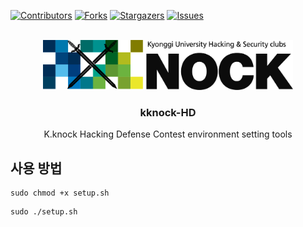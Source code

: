 <div id="top"></div>

[![Contributors][contributors-shield]][contributors-url]
[![Forks][forks-shield]][forks-url]
[![Stargazers][stars-shield]][stars-url]
[![Issues][issues-shield]][issues-url]

<!-- PROJECT LOGO -->
<br />
<div align="center">
  <a href="https://github.com/kwon99/kknock-HD">
    <img src="images/readme_logo.png" alt="Logo" width="400" height="80">
  </a>

  <h3 align="center">kknock-HD</h3>

  <p align="center">
  K.knock Hacking Defense Contest environment setting tools
  <br />
  </p>
</div>

## 사용 방법

```shell
sudo chmod +x setup.sh
```

```shell
sudo ./setup.sh
```

<!-- MARKDOWN LINKS & IMAGES -->
<!-- https://www.markdownguide.org/basic-syntax/#reference-style-links -->

[contributors-shield]: https://img.shields.io/github/contributors/kwon99/kknock-HD.svg?style=for-the-badge
[contributors-url]: https://github.com/kwon99/kknock-HD/graphs/contributors
[forks-shield]: https://img.shields.io/github/forks/kwon99/kknock-HD.svg?style=for-the-badge
[forks-url]: https://github.com/kwon99/kknock-HD/network/members
[stars-shield]: https://img.shields.io/github/stars/kwon99/kknock-HD.svg?style=for-the-badge
[stars-url]: https://github.com/kwon99/kknock-HD/stargazers
[issues-shield]: https://img.shields.io/github/issues/kwon99/kknock-HD.svg?style=for-the-badge
[issues-url]: https://github.com/kwon99/kknock-HD/issues
[license-shield]: https://img.shields.io/github/license/kwon99/kknock-HD.svg?style=for-the-badge
[license-url]: https://github.com/kwon99/kknock-HD/blob/master/LICENSE.txt
